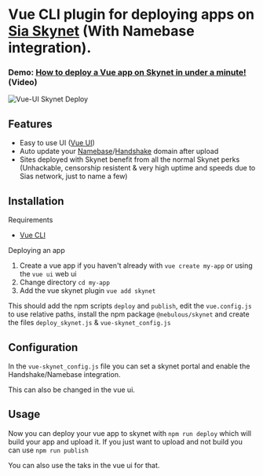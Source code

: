# Vue CLI plugin for deploying apps on [Sia Skynet](https://siasky.net/) (With Namebase integration).

### Demo: [How to deploy a Vue app on Skynet in under a minute!](https://skyportal.xyz/AACSfPcMcOlCkIEzWyty1kkAzP4go75nL8i4FJRB0C-kpA) (Video)

![Vue-UI Skynet Deploy](https://skyportal.xyz/dABnWWJH4L7Fa58yiqJxe1K-rbVwelByYJ0BLSqvYEi0hQ/)

## Features

- Easy to use UI ([Vue UI](https://cli.vuejs.org/guide/creating-a-project.html#using-the-gui))
- Auto update your [Namebase](https://www.namebase.io/)/[Handshake](https://handshake.org/) domain after upload
- Sites deployed with Skynet benefit from all the normal Skynet perks (Unhackable, censorship resistent & very high uptime and speeds due to Sias network, just to name a few)

## Installation

Requirements
- [Vue CLI](https://cli.vuejs.org/guide/installation.html)

Deploying an app
1. Create a vue app if you haven't already with `vue create my-app` or using the `vue ui` web ui
2. Change directory `cd my-app`
3. Add the vue skynet plugin `vue add skynet`

This should add the npm scripts `deploy` and `publish`, edit the `vue.config.js` to use relative paths, install the npm package `@nebulous/skynet` and create the files `deploy_skynet.js` & `vue-skynet_config.js`

## Configuration

In the `vue-skynet_config.js` file you can set a skynet portal and enable the Handshake/Namebase integration.

This can also be changed in the vue ui.

## Usage

Now you can deploy your vue app to skynet with `npm run deploy` which will build your app and upload it. If you just want to upload and not build you can use `npm run publish`

You can also use the taks in the vue ui for that.